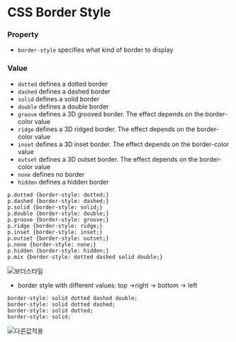 # CSS Border Style
### Property
- `border-style` specifies what kind of border to display
### Value
- `dotted` defines a dotted border
- `dashed` defines a dashed border
- `solid` defines a solid border
- `double` defines a double border
- `groove` defines a 3D grooved border. The effect depends on the border-color value
- `ridge` defines a 3D ridged border. The effect depends on the border-color value
- `inset` defines a 3D inset border. The effect depends on the border-color value
- `outset` defines a 3D outset border. The effect depends on the border-color value
- `none` defines no border
- `hidden` defines a hidden border

```
p.dotted {border-style: dotted;}
p.dashed {border-style: dashed;}
p.solid {border-style: solid;}
p.double {border-style: double;}
p.groove {border-style: groove;}
p.ridge {border-style: ridge;}
p.inset {border-style: inset;}
p.outset {border-style: outset;}
p.none {border-style: none;}
p.hidden {border-style: hidden;}
p.mix {border-style: dotted dashed solid double;}

```

![보더스타일](https://user-images.githubusercontent.com/106166065/191639627-4a95b01b-6b63-484b-a852-5f36682d45ae.JPG)

- border style with different values: top →right → bottom → left
```
border-style: solid dotted dashed double;
border-style: solid dotted dashed;
border-style: solid dotted;
border-style: solid;

```
![다른값적용](https://user-images.githubusercontent.com/106166065/191641381-a930be1e-c22d-477e-a51c-7f66130485f7.JPG)




